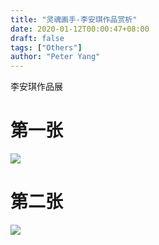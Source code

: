 ```yaml
---
title: "灵魂画手-李安琪作品赏析"
date: 2020-01-12T00:00:47+08:00
draft: false
tags: ["Others"]
author: "Peter Yang"
---
```

李安琪作品展

# 第一张
![][1]


# 第二张
![][2]

[1]: /img/12-26.jpg
[2]: /img/1-12.jpg
